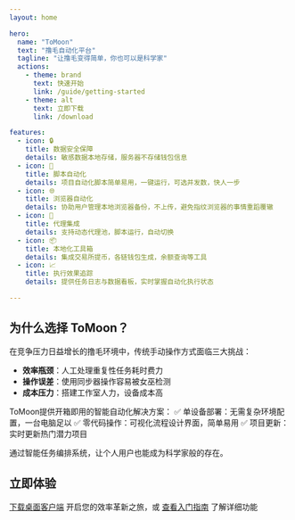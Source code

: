 ```yaml
---
layout: home

hero:
  name: "ToMoon"
  text: "撸毛自动化平台"
  tagline: "让撸毛变得简单，你也可以是科学家"
  actions:
    - theme: brand
      text: 快速开始
      link: /guide/getting-started
    - theme: alt
      text: 立即下载
      link: /download

features:
  - icon: 🔒
    title: 数据安全保障
    details: 敏感数据本地存储，服务器不存储钱包信息
  - icon: 🤖
    title: 脚本自动化
    details: 项目自动化脚本简单易用，一键运行，可选并发数，快人一步
  - icon: 🌐
    title: 浏览器自动化
    details: 协助用户管理本地浏览器备份，不上传，避免指纹浏览器的事情重蹈覆辙
  - icon: 🔄
    title: 代理集成
    details: 支持动态代理池，脚本运行，自动切换
  - icon: 📦
    title: 本地化工具箱
    details: 集成交易所提币，各链钱包生成，余额查询等工具
  - icon: 📈
    title: 执行效果追踪
    details: 提供任务日志与数据看板，实时掌握自动化执行状态

---
```


## 为什么选择 ToMoon？

在竞争压力日益增长的撸毛环境中，传统手动操作方式面临三大挑战：
- **效率瓶颈**：人工处理重复性任务耗时费力
- **操作误差**：使用同步器操作容易被女巫检测
- **成本压力**：搭建工作室人力，设备成本高

ToMoon提供开箱即用的智能自动化解决方案：
✅ 单设备部署：无需复杂环境配置，一台电脑足以
✅ 零代码操作：可视化流程设计界面，简单易用
✅ 项目更新：实时更新热门潜力项目

通过智能任务编排系统，让个人用户也能成为科学家般的存在。


## 立即体验

[下载桌面客户端](/download) 开启您的效率革新之旅，或 [查看入门指南](/guide/) 了解详细功能
